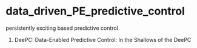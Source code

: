 # data_driven_PE_predictive_control
persistently exciting based predictive control

1. DeePC: Data-Enabled Predictive Control: In the Shallows of the DeePC
